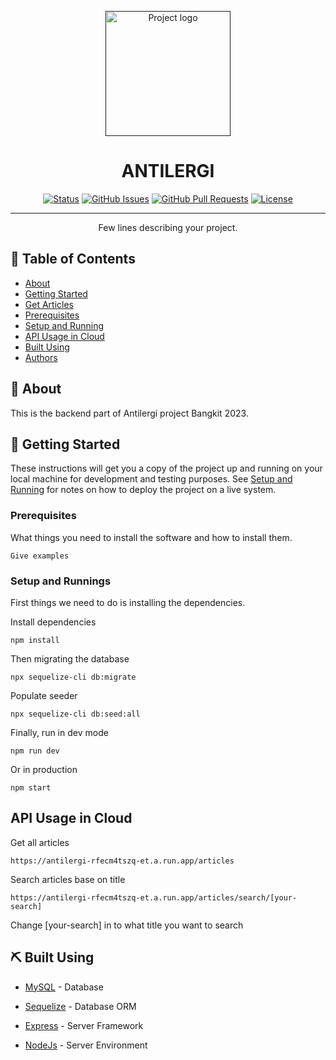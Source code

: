 <p align="center">
  <a href="" rel="noopener">
 <img width=200px height=200px src="https://i.imgur.com/6wj0hh6.jpg" alt="Project logo"></a>
</p>

<h1 align="center">ANTILERGI</h1>

<div align="center">

[![Status](https://img.shields.io/badge/status-active-success.svg)]()
[![GitHub Issues](https://img.shields.io/github/issues/kylelobo/The-Documentation-Compendium.svg)](https://github.com/kylelobo/The-Documentation-Compendium/issues)
[![GitHub Pull Requests](https://img.shields.io/github/issues-pr/kylelobo/The-Documentation-Compendium.svg)](https://github.com/kylelobo/The-Documentation-Compendium/pulls)
[![License](https://img.shields.io/badge/license-MIT-blue.svg)](/LICENSE)

</div>

---

<p align="center"> Few lines describing your project.
    <br> 
</p>

## 📝 Table of Contents

- [About](#about)
- [Getting Started](#getting_started)
- [Get Articles](#articles)
- [Prerequisites](#prerequisites)
- [Setup and Running](#setup)
- [API Usage in Cloud](#api_cloud)
- [Built Using](#build_using)
- [Authors](#authors)

## 🧐 About <a name = "about"></a>

This is the backend part of Antilergi project Bangkit 2023.

## 🏁 Getting Started <a name = "getting_started"></a>

These instructions will get you a copy of the project up and running on your local machine for development and testing purposes. See [Setup and Running](#setup) for notes on how to deploy the project on a live system.

### Prerequisites <a name = "prerequisites"></a>

What things you need to install the software and how to install them.

```
Give examples
```

### Setup and Runnings <a name = "setup"></a>

First things we need to do is installing the dependencies.

Install dependencies

```
npm install
```

Then migrating the database

```
npx sequelize-cli db:migrate
```

Populate seeder

```
npx sequelize-cli db:seed:all
```

Finally, run in dev mode

```
npm run dev
```

Or in production

```
npm start
```

## API Usage in Cloud <a name = "api_cloud"></a>

Get all articles

```
https://antilergi-rfecm4tszq-et.a.run.app/articles
```

Search articles base on title

```
https://antilergi-rfecm4tszq-et.a.run.app/articles/search/[your-search]
```

Change [your-search] in to what title you want to search

## ⛏️ Built Using <a name = "built_using"></a>

- [MySQL](https://www.mysql.com/) - Database
- [Sequelize](https://sequelize.org/) - Database ORM
- [Express](https://expressjs.com/) - Server Framework

- [NodeJs](https://nodejs.org/en/) - Server Environment
